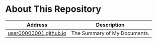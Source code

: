 # About This Repository

Address | Description
---|---
[user00000001.github.io](https://user00000001.github.io) | The Summary of My Documents.
